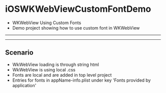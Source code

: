 # iOSWKWebViewCustomFontDemo

* WKWebView Using Custom Fonts 
* Demo project showing how to use custom font in WKWebView
---
---

## Scenario

* WkWebView loading is through string html
* WkWebView is using local .css
* Fonts are local and are added in top level project
* Entries for fonts in appName-info.plist under key 'Fonts provided by application'

